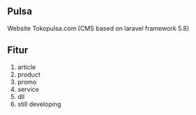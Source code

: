 ## Pulsa

Website Tokopulsa.com (CMS based on laravel framework 5.8)

## Fitur

1. article
2. product
3. promo
4. service
5. dll
6. still developing
